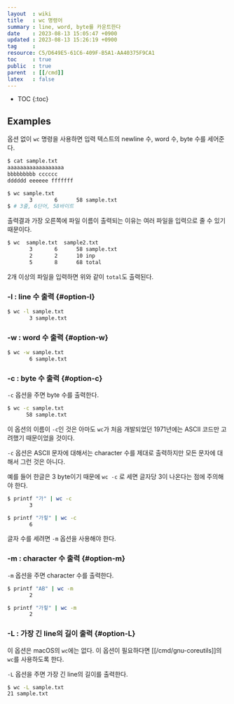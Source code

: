 ```yaml
---
layout  : wiki
title   : wc 명령어
summary : line, word, byte를 카운트한다
date    : 2023-08-13 15:05:47 +0900
updated : 2023-08-13 15:26:19 +0900
tag     : 
resource: C5/D649E5-61C6-409F-B5A1-AA40375F9CA1
toc     : true
public  : true
parent  : [[/cmd]]
latex   : false
---
```

* TOC
{:toc}

## Examples

옵션 없이 `wc` 명령을 사용하면 입력 텍스트의 newline 수, word 수, byte 수를 세어준다.

```bash
$ cat sample.txt
aaaaaaaaaaaaaaaaaa
bbbbbbbbb cccccc
dddddd eeeeee fffffff

$ wc sample.txt
       3       6      58 sample.txt
$ # 3줄, 6단어, 58바이트
```

출력결과 가장 오른쪽에 파일 이름이 출력되는 이유는 여러 파일을 입력으로 줄 수 있기 때문이다.

```bash
$ wc  sample.txt  sample2.txt
       3       6      58 sample.txt
       2       2      10 inp
       5       8      68 total
```

2개 이상의 파일을 입력하면 위와 같이 `total`도 출력된다.

### -l : line 수 출력 {#option-l}

```bash
$ wc -l sample.txt
       3 sample.txt
```

### -w : word 수 출력 {#option-w}

```bash
$ wc -w sample.txt
       6 sample.txt
```

### -c : byte 수 출력 {#option-c}

`-c` 옵션을 주면 byte 수를 출력한다.

```bash
$ wc -c sample.txt
      58 sample.txt
```

이 옵션의 이름이 `-c`인 것은 아마도 `wc`가 처음 개발되었던 1971년에는 ASCII 코드만 고려했기 때문이었을 것이다.

`-c` 옵션은 ASCII 문자에 대해서는 character 수를 제대로 출력하지만 모든 문자에 대해서 그런 것은 아니다.

예를 들어 한글은 3 byte이기 때문에 `wc -c` 로 세면 글자당 3이 나온다는 점에 주의해야 한다.

```bash
$ printf "가" | wc -c
       3

$ printf "가힣" | wc -c
       6
```

글자 수를 세려면 `-m` 옵션을 사용해야 한다.

### -m : character 수 출력 {#option-m}

`-m` 옵션을 주면 character 수를 출력한다.

```bash
$ printf "AB" | wc -m
       2

$ printf "가힣" | wc -m
       2
```

### -L : 가장 긴 line의 길이 출력 {#option-L}

이 옵션은 macOS의 `wc`에는 없다. 이 옵션이 필요하다면 [[/cmd/gnu-coreutils]]의 `wc`를 사용하도록 한다.

`-L` 옵션을 주면 가장 긴 line의 길이를 출력한다.

```bash
$ wc -L sample.txt
21 sample.txt
```

